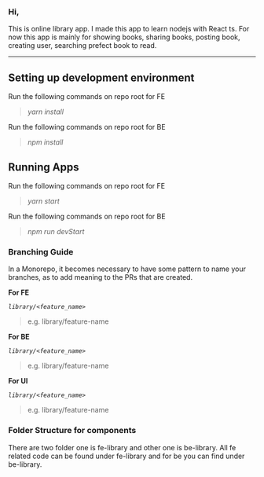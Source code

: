 [//]: # ([Branching Diagram]&#40;https://app.diagrams.net/#G1M2D-E3kYp3eJ8nh9VBtSrSacnBPrBrdm&#41;)

[//]: # (#)

[//]: # ([FEATURE]&#40;https://docs.google.com/document/d/1yl9_YcareOgYXOy1AfCAiB1tejD6-XeAJ9LHVjZfQ7Y/edit&#41;)

[//]: # (#)
### Hi,
This is online library app. I made this app to learn nodejs with React ts. For now
this app is mainly for showing books, sharing books, posting book, creating user, searching prefect book to read.
***

## Setting up development environment
Run the following commands on repo root for FE
> _yarn install_
>
Run the following commands on repo root for BE
> _npm install_


## Running Apps
Run the following commands on repo root for FE

> _yarn start_
> 
Run the following commands on repo root for BE
> _npm run devStart_

### Branching Guide
In a Monorepo, it becomes necessary to have some pattern to name your branches, as to add meaning to the PRs that are created.


**For FE**

_`library/<feature_name>`_

> e.g. library/feature-name
> 
**For BE**

_`library/<feature_name>`_

> e.g. library/feature-name
> 
**For UI**

_`library/<feature_name>`_




> e.g. library/feature-name


### Folder Structure for components
 There are two folder one is fe-library and other one is be-library. All fe related code 
 can be found under fe-library and for be you can find under be-library.
 
